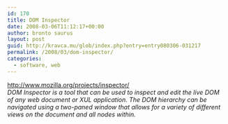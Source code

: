 ```yaml
---
id: 170
title: DOM Inspector
date: 2008-03-06T11:12:17+00:00
author: bronto saurus
layout: post
guid: http://kravca.mu/glob/index.php?entry=entry080306-031217
permalink: /2008/03/dom-inspector/
categories:
  - software, web
---
```

<a href="http://www.mozilla.org/projects/inspector/" target="_blank" >http://www.mozilla.org/projects/inspector/</a>  
_DOM Inspector is a tool that can be used to inspect and edit the live DOM of any web document or XUL application. The DOM hierarchy can be navigated using a two-paned window that allows for a variety of different views on the document and all nodes within._
